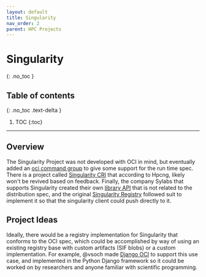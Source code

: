 ```yaml
---
layout: default
title: Singularity
nav_order: 2
parent: HPC Projects
---
```


# Singularity
{: .no_toc }

## Table of contents
{: .no_toc .text-delta }

1. TOC
{:toc}

---

## Overview

The Singularity Project was not developed with OCI in mind, but eventually
added an [oci command group](https://sylabs.io/guides/3.7/user-guide/oci_runtime.html) to
give some support for the run time spec. There is a project called [Singularity CRI](https://sylabs.io/guides/cri/1.0/user-guide/index.html)
that according to Hpcng, likely won't be revived based on feedback. Finally,
the company Sylabs that supports Singularity created their own [library API](https://cloud.sylabs.io/library)
that is not related to the distribution spec, and the original [Singularity Registry](https://singularityhub.github.io/sregistry/)
followed suit to implement it so that the singularity client could push directly to it.

## Project Ideas

Ideally, there would be a registry implementation for Singularity that conforms
to the OCI spec, which could be accomplished by way of using an existing registry base with
custom artifacts (SIF blobs) or a custom implementation. For example, @vsoch made
[Django OCI](https://vsoch.github.io/django-oci/) to support this use case, and 
implemented in the Python Django framework so it could be worked on by researchers
and anyone familiar with scientific programming.
